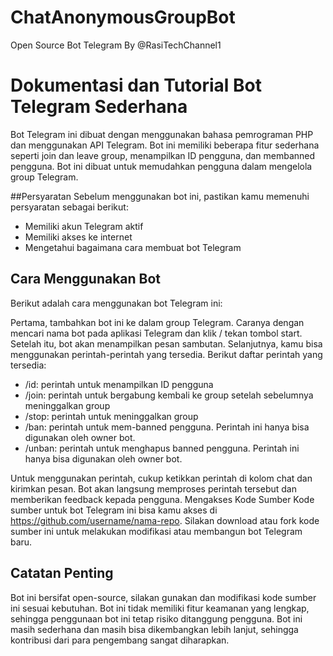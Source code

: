 # ChatAnonymousGroupBot
Open Source Bot Telegram By @RasiTechChannel1

# Dokumentasi dan Tutorial Bot Telegram Sederhana
Bot Telegram ini dibuat dengan menggunakan bahasa pemrograman PHP dan menggunakan API Telegram. Bot ini memiliki beberapa fitur sederhana seperti join dan leave group, menampilkan ID pengguna, dan membanned pengguna. Bot ini dibuat untuk memudahkan pengguna dalam mengelola group Telegram.

##Persyaratan
Sebelum menggunakan bot ini, pastikan kamu memenuhi persyaratan sebagai berikut:

- Memiliki akun Telegram aktif
- Memiliki akses ke internet
- Mengetahui bagaimana cara membuat bot Telegram

## Cara Menggunakan Bot
Berikut adalah cara menggunakan bot Telegram ini:

Pertama, tambahkan bot ini ke dalam group Telegram. Caranya dengan mencari nama bot pada aplikasi Telegram dan klik / tekan tombol start.
Setelah itu, bot akan menampilkan pesan sambutan. Selanjutnya, kamu bisa menggunakan perintah-perintah yang tersedia. Berikut daftar perintah yang tersedia:
- /id: perintah untuk menampilkan ID pengguna
- /join: perintah untuk bergabung kembali ke group setelah sebelumnya meninggalkan group
- /stop: perintah untuk meninggalkan group
- /ban: perintah untuk mem-banned pengguna. Perintah ini hanya bisa digunakan oleh owner bot.
- /unban: perintah untuk menghapus banned pengguna. Perintah ini hanya bisa digunakan oleh owner bot.

Untuk menggunakan perintah, cukup ketikkan perintah di kolom chat dan kirimkan pesan. Bot akan langsung memproses perintah tersebut dan memberikan feedback kepada pengguna.
Mengakses Kode Sumber
Kode sumber untuk bot Telegram ini bisa kamu akses di https://github.com/username/nama-repo. Silakan download atau fork kode sumber ini untuk melakukan modifikasi atau membangun bot Telegram baru.

## Catatan Penting
Bot ini bersifat open-source, silakan gunakan dan modifikasi kode sumber ini sesuai kebutuhan.
Bot ini tidak memiliki fitur keamanan yang lengkap, sehingga penggunaan bot ini tetap risiko ditanggung pengguna.
Bot ini masih sederhana dan masih bisa dikembangkan lebih lanjut, sehingga kontribusi dari para pengembang sangat diharapkan.
